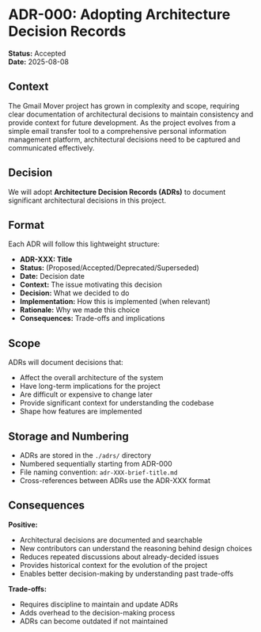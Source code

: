 # ADR-000: Adopting Architecture Decision Records

**Status:** Accepted  
**Date:** 2025-08-08

## Context

The Gmail Mover project has grown in complexity and scope, requiring clear documentation of architectural decisions to maintain consistency and provide context for future development. As the project evolves from a simple email transfer tool to a comprehensive personal information management platform, architectural decisions need to be captured and communicated effectively.

## Decision

We will adopt **Architecture Decision Records (ADRs)** to document significant architectural decisions in this project.

## Format

Each ADR will follow this lightweight structure:

- **ADR-XXX: Title**
- **Status:** (Proposed/Accepted/Deprecated/Superseded)
- **Date:** Decision date
- **Context:** The issue motivating this decision
- **Decision:** What we decided to do
- **Implementation:** How this is implemented (when relevant)
- **Rationale:** Why we made this choice
- **Consequences:** Trade-offs and implications

## Scope

ADRs will document decisions that:
- Affect the overall architecture of the system
- Have long-term implications for the project
- Are difficult or expensive to change later
- Provide significant context for understanding the codebase
- Shape how features are implemented

## Storage and Numbering

- ADRs are stored in the `./adrs/` directory
- Numbered sequentially starting from ADR-000
- File naming convention: `adr-XXX-brief-title.md`
- Cross-references between ADRs use the ADR-XXX format

## Consequences

**Positive:**
- Architectural decisions are documented and searchable
- New contributors can understand the reasoning behind design choices
- Reduces repeated discussions about already-decided issues
- Provides historical context for the evolution of the project
- Enables better decision-making by understanding past trade-offs

**Trade-offs:**
- Requires discipline to maintain and update ADRs
- Adds overhead to the decision-making process
- ADRs can become outdated if not maintained
